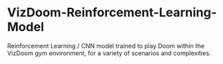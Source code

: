 # VizDoom-Reinforcement-Learning-Model

Reinforcement Learning / CNN model trained to play Doom within the VizDoom gym environment, for a variety of scenarios and complexities.
